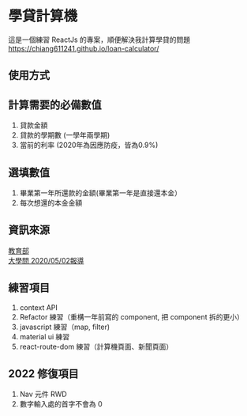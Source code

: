 # 學貸計算機

這是一個練習 ReactJs 的專案，順便解決我計算學貸的問題
https://chiang611241.github.io/loan-calculator/

## 使用方式

計算需要的必備數值
---
1. 貸款金額
2. 貸款的學期數 (一學年兩學期)
3. 當前的利率 (2020年為因應防疫，皆為0.9%)


選填數值
---
1. 畢業第一年所還款的金額(畢業第一年是直接還本金）
2. 每次想還的本金金額


## 資訊來源

 [教育部](https://cpd.moe.gov.tw/articleInfo.php?id=3106) <br/>
 [大學問 2020/05/02報導](https://www.unews.com.tw/News/Info/3515) 
 
 ## 練習項目
1. context API
2. Refactor 練習（重構一年前寫的 component, 把 component 拆的更小）
3. javascript 練習（map, filter)
4. material ui 練習
5. react-route-dom 練習（計算機頁面、新聞頁面）

## 2022 修復項目
1. Nav 元件 RWD
2. 數字輸入處的首字不會為 0
